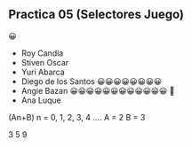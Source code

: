 ## Practica 05 (Selectores Juego)
😀
- Roy Candia 
- Stiven Oscar 
- Yuri Abarca 
- Diego de los Santos 😀😀😀😀😀😀😀😀
- Angie Bazan 😀😀😀😀😀😀😀😀😀😀😀😀 🎉
- Ana Luque 

(An+B)
n = 0, 1, 2, 3, 4 ....
A = 2
B = 3

3
5
9